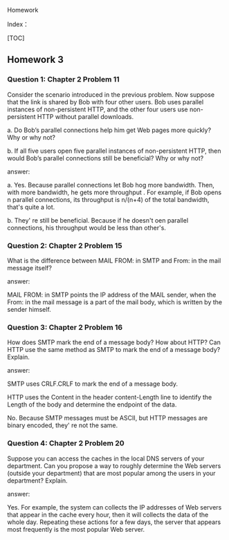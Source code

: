 Homework

Index：

[TOC]



## Homework 3

### Question 1: Chapter 2 Problem 11

Consider the scenario introduced in the previous problem. Now suppose that the link is shared by Bob with four other users. Bob uses parallel instances of non-persistent HTTP, and the other four users use non-persistent HTTP without parallel downloads.

a. Do Bob’s parallel connections help him get Web pages more quickly? Why or why not?

b. If all five users open five parallel instances of non-persistent HTTP, then would Bob’s parallel connections still be beneficial? Why or why not?

answer:

a. Yes. Because parallel  connections let Bob hog more bandwidth.  Then, with more bandwidth, he gets more throughput . For example, if Bob opens n parallel connections, its throughput is n/(n+4) of the total bandwidth, that's quite a lot.

b. They' re still be beneficial. Because if he doesn't oen parallel connections, his throughput would be less than other's.



### Question 2: Chapter 2 Problem 15

What is the difference between MAIL FROM: in SMTP and From: in the mail message itself?

answer:

MAIL FROM: in SMTP points the IP address of the MAIL sender, when the From: in the mail message is a part of the mail body, which is written by the sender himself.  

### Question 3: Chapter 2 Problem 16

How does SMTP mark the end of a message body? How about HTTP? Can HTTP use the same method as SMTP to mark the end of a message body? Explain.

answer: 

SMTP uses CRLF.CRLF to mark the end of a message body. 

HTTP uses the Content in the header content-Length line to identify the Length of the body and determine the endpoint of the data.  

No. Because SMTP messages must be ASCII, but HTTP messages are binary encoded, they' re not the same.



### Question 4: Chapter 2 Problem 20

Suppose you can access the caches in the local DNS servers of your department. Can you propose a way to roughly determine the Web servers (outside your department) that are most popular among the users in your department? Explain.

answer:

Yes. For example, the system can collects the IP addresses of Web servers that appear in the cache every hour, then it will collects the data of the whole day. Repeating these actions for a few days, the server that appears most frequently is the most popular Web server.  




